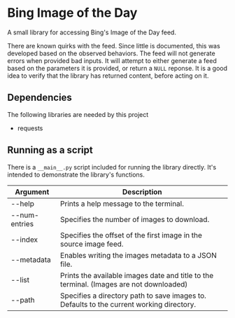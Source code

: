 # Bing Image of the Day
A small library for accessing Bing's Image of the Day feed.

There are known quirks with the feed. Since little is documented, this was developed based on the observed behaviors. The feed will not generate errors when provided bad inputs. It will attempt to either generate a feed based on the parameters it is provided, or return a `NULL` reponse. It is a good idea to verify that the library has returned content, before acting on it.

## Dependencies
The following libraries are needed by this project
* requests

## Running as a script
There is a `__main__.py` script included for running the library directly. It's intended to demonstrate the library's functions.

|Argument | Description
|-|-
|--help | Prints a help message to the terminal. |
|--num-entries | Specifies the number of images to download. |
|--index | Specifies the offset of the first image in the source image feed.
|--metadata | Enables writing the images metadata to a JSON file.
|--list | Prints the available images date and title to the terminal. (Images are not downloaded)
|--path | Specifies a directory path to save images to. Defaults to the current working directory.
